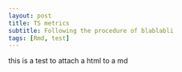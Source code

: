 ```yaml
---
layout: post
title: TS metrics
subtitle: Following the procedure of blablabli
tags: [Rmd, test]
---
```

this is a test to attach a html to a md

